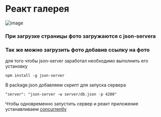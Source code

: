 
# Реакт галерея   

![image](https://github.com/ScherbakovM/gallery-react/assets/109952823/bce095ca-3d7b-4875-b1d8-e7ea483b4b7e)   

### При загрузке страницы фото загружаются c json-servera 
### Так же можно загрузить фото добавив ссылку на фото

для того чтобы  json-server заработал необходимо выполнить его установку   
```
npm install -g json-server
```

В package.json добавляем скрипт для запуска сервера 

```
"server": "json-server -w server/db.json -p 4200"
```

Чтобы одновременно запустить сервер и реакт приложение устанавливаем [concurrently](https://www.npmjs.com/package/concurrently)
